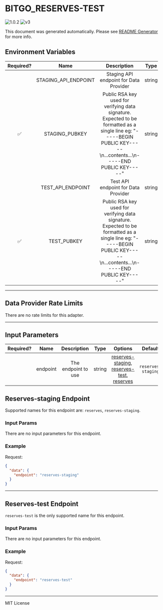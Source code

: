 # BITGO_RESERVES-TEST

![1.0.2](https://img.shields.io/github/package-json/v/smartcontractkit/external-adapters-js?filename=packages/sources/bitgo-reserves-test/package.json) ![v3](https://img.shields.io/badge/framework%20version-v3-blueviolet)

This document was generated automatically. Please see [README Generator](../../scripts#readme-generator) for more info.

## Environment Variables

| Required? |         Name         |                                                                              Description                                                                               |  Type  | Options |                    Default                    |
| :-------: | :------------------: | :--------------------------------------------------------------------------------------------------------------------------------------------------------------------: | :----: | :-----: | :-------------------------------------------: |
|           | STAGING_API_ENDPOINT |                                                                 Staging API endpoint for Data Provider                                                                 | string |         | `https://reserves.gousd-staging.com/por.json` |
|    ✅     |    STAGING_PUBKEY    | Public RSA key used for verifying data signature. Expected to be formatted as a single line eg: "-----BEGIN PUBLIC KEY-----\n...contents...\n-----END PUBLIC KEY-----" | string |         |                                               |
|           |  TEST_API_ENDPOINT   |                                                                  Test API endpoint for Data Provider                                                                   | string |         |  `https://reserves.gousd-test.com/por.json`   |
|    ✅     |     TEST_PUBKEY      | Public RSA key used for verifying data signature. Expected to be formatted as a single line eg: "-----BEGIN PUBLIC KEY-----\n...contents...\n-----END PUBLIC KEY-----" | string |         |                                               |

---

## Data Provider Rate Limits

There are no rate limits for this adapter.

---

## Input Parameters

| Required? |   Name   |     Description     |  Type  |                                                             Options                                                              |      Default       |
| :-------: | :------: | :-----------------: | :----: | :------------------------------------------------------------------------------------------------------------------------------: | :----------------: |
|           | endpoint | The endpoint to use | string | [reserves-staging](#reserves-staging-endpoint), [reserves-test](#reserves-test-endpoint), [reserves](#reserves-staging-endpoint) | `reserves-staging` |

## Reserves-staging Endpoint

Supported names for this endpoint are: `reserves`, `reserves-staging`.

### Input Params

There are no input parameters for this endpoint.

### Example

Request:

```json
{
  "data": {
    "endpoint": "reserves-staging"
  }
}
```

---

## Reserves-test Endpoint

`reserves-test` is the only supported name for this endpoint.

### Input Params

There are no input parameters for this endpoint.

### Example

Request:

```json
{
  "data": {
    "endpoint": "reserves-test"
  }
}
```

---

MIT License
